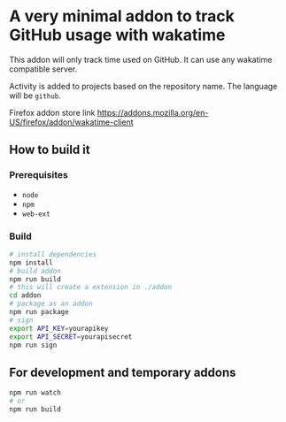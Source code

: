 # A very minimal addon to track GitHub usage with wakatime

This addon will only track time used on GitHub. It can use any wakatime compatible server.

Activity is added to projects based on the repository name. The language will be `github`.

Firefox addon store link https://addons.mozilla.org/en-US/firefox/addon/wakatime-client

## How to build it

### Prerequisites

- `node`
- `npm`
- `web-ext`

### Build

```sh
# install dependencies
npm install
# build addon
npm run build
# this will create a extension in ./addon
cd addon
# package as an addon
npm run package
# sign
export API_KEY=yourapikey
export API_SECRET=yourapisecret
npm run sign
```

## For development and temporary addons

```sh
npm run watch
# or
npm run build
```
